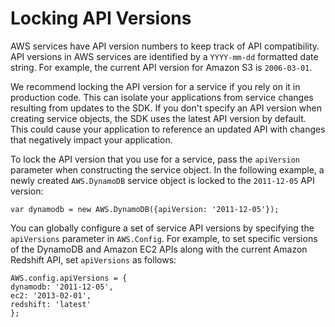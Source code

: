 # Locking API Versions<a name="locking-api-versions"></a>

AWS services have API version numbers to keep track of API compatibility\. API versions in AWS services are identified by a `YYYY-mm-dd` formatted date string\. For example, the current API version for Amazon S3 is `2006-03-01`\.

We recommend locking the API version for a service if you rely on it in production code\. This can isolate your applications from service changes resulting from updates to the SDK\. If you don't specify an API version when creating service objects, the SDK uses the latest API version by default\. This could cause your application to reference an updated API with changes that negatively impact your application\.

To lock the API version that you use for a service, pass the `apiVersion` parameter when constructing the service object\. In the following example, a newly created `AWS.DynamoDB` service object is locked to the `2011-12-05` API version:

```
var dynamodb = new AWS.DynamoDB({apiVersion: '2011-12-05'});
```

You can globally configure a set of service API versions by specifying the `apiVersions` parameter in `AWS.Config`\. For example, to set specific versions of the DynamoDB and Amazon EC2 APIs along with the current Amazon Redshift API, set `apiVersions` as follows:

```
AWS.config.apiVersions = {
dynamodb: '2011-12-05',
ec2: '2013-02-01',
redshift: 'latest'
};
```